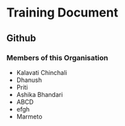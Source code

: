 # Training Document

## Github

### Members of this Organisation

- Kalavati Chinchali
- Dhanush
- Priti
- Ashika Bhandari
- ABCD
- efgh
- Marmeto